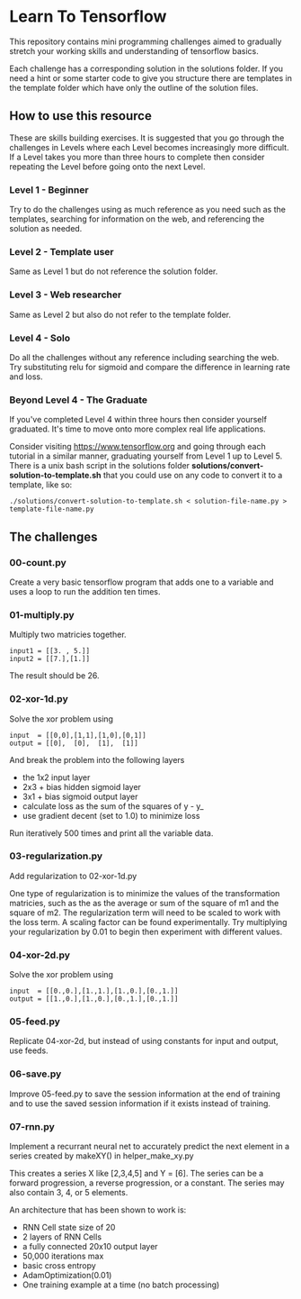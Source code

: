 # Learn To Tensorflow

This repository contains mini programming challenges
aimed to gradually stretch your working skills and 
understanding of tensorflow basics.

Each challenge has a corresponding solution in the solutions folder.
If you need a hint or some starter code to give you structure there are templates in the template folder which have only the outline of the solution files.


## How to use this resource
These are skills building exercises.  It is suggested that you go through the challenges in Levels where each Level becomes increasingly more difficult.  If a Level takes you more than three hours to complete then consider repeating the Level before going onto the next Level.

### Level 1 - Beginner
Try to do the challenges using as much reference as you need such as the templates, searching for information on the web, and referencing the solution as needed.

### Level 2 - Template user
Same as Level 1 but do not reference the solution folder.

### Level 3 - Web researcher
Same as Level 2 but also do not refer to the template folder.

### Level 4 - Solo
Do all the challenges without any reference including searching the web.  Try substituting relu for sigmoid and compare the difference in learning rate and loss.

### Beyond Level 4 - The Graduate
If you've completed Level 4 within three hours then consider yourself graduated.  It's time to move onto more complex real life applications.

Consider visiting https://www.tensorflow.org and going through each tutorial in a similar manner, graduating yourself from Level 1 up to Level 5.  There is a unix bash script in the solutions folder **solutions/convert-solution-to-template.sh** that you could use on any code to convert it to a template, like so:
```
./solutions/convert-solution-to-template.sh < solution-file-name.py > template-file-name.py
```



## The challenges

### 00-count.py
Create a very basic tensorflow program that adds one to a variable and uses a loop to run the addition ten times.


### 01-multiply.py
Multiply two matricies together.
```
input1 = [[3. , 5.]]
input2 = [[7.],[1.]]
```
The result should be 26.


### 02-xor-1d.py
Solve the xor problem using
```
input  = [[0,0],[1,1],[1,0],[0,1]]
output = [[0],  [0],  [1],  [1]]
```
And break the problem into the following layers
- the 1x2 input layer
- 2x3 + bias hidden sigmoid layer
- 3x1 + bias sigmoid output layer
- calculate loss as the sum of the squares of y - y_
- use gradient decent (set to 1.0) to minimize loss

Run iteratively 500 times and print all the variable data.


### 03-regularization.py
Add regularization to 02-xor-1d.py

One type of regularization is to minimize the values of the transformation matricies, such as the as the average or sum of the square of m1 and the square of m2.  The regularization term will need to be scaled to work with the loss term.  A scaling factor can be found experimentally.  Try multiplying your regularization by 0.01 to begin then experiment with different values.


### 04-xor-2d.py
Solve the xor problem using
```
input  = [[0.,0.],[1.,1.],[1.,0.],[0.,1.]]
output = [[1.,0.],[1.,0.],[0.,1.],[0.,1.]]
```


### 05-feed.py
Replicate 04-xor-2d, but instead of using constants for input and output, use feeds.


### 06-save.py
Improve 05-feed.py to save the session information at the end of training and to use the saved session information if it exists instead of training.


### 07-rnn.py
Implement a recurrant neural net to accurately predict the next element in a series created by makeXY() in helper_make_xy.py

This creates a series X like [2,3,4,5] and Y = [6]. The series can be a forward progression, a reverse progression, or a constant.  The series may also contain 3, 4, or 5 elements.

An architecture that has been shown to work is:
- RNN Cell state size of 20
- 2 layers of RNN Cells
- a fully connected 20x10 output layer
- 50,000 iterations max
- basic cross entropy
- AdamOptimization(0.01)
- One training example at a time (no batch processing)


